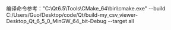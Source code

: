 编译命令参考："C:\Qt6.5\Tools\CMake_64\bin\cmake.exe" --build C:/Users/Guo/Desktop/code/Qt/build-my_csv_viewer-Desktop_Qt_6_5_0_MinGW_64_bit-Debug --target all